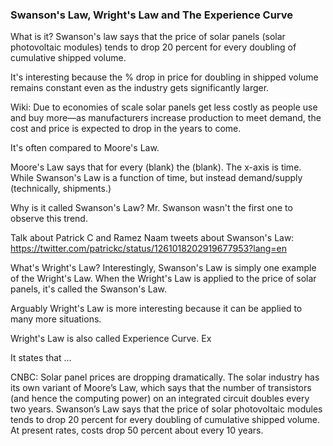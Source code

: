 ### Swanson's Law, Wright's Law and The Experience Curve

What is it?
Swanson's law says that the price of solar panels (solar photovoltaic modules) tends to drop 20 percent for every doubling of cumulative shipped volume.

It's interesting because the % drop in price for doubling in shipped volume remains constant even as the industry gets significantly larger.

Wiki: Due to economies of scale solar panels get less costly as people use and buy more—as manufacturers increase production to meet demand, the cost and price is expected to drop in the years to come. 

It's often compared to Moore's Law.

Moore's Law says that for every (blank) the (blank). The x-axis is time. While Swanson's Law is a function of time, but instead demand/supply (technically, shipments.)



Why is it called Swanson's Law? 
Mr. Swanson wasn't the first one to observe this trend. 

Talk about Patrick C and Ramez Naam tweets about Swanson's Law:
https://twitter.com/patrickc/status/1261018202919677953?lang=en

What's Wright's Law?
Interestingly, Swanson's Law is simply one example of the Wright's Law. When the Wright's Law is applied to the price of solar panels, it's called the Swanson's Law.

Arguably Wright's Law is more interesting because it can be applied to many more situations.

Wright's Law is also called Experience Curve. Ex

It states that ... 

CNBC: Solar panel prices are dropping dramatically. The solar industry has its own variant of Moore’s Law, which says that the number of transistors (and hence the computing power) on an integrated circuit doubles every two years. Swanson’s Law says that the price of solar photovoltaic modules tends to drop 20 percent for every doubling of cumulative shipped volume. At present rates, costs drop 50 percent about every 10 years. 
